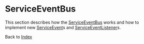 # ServiceEventBus

This section describes how the [ServiceEventBus](../src/main/java/org/n52/iceland/event/ServiceEventBus.java) works and how to implement new [ServiceEvent](../src/main/java/org/n52/iceland/event/ServiceEvent.java)s and [ServiceEventListener](../src/main/java/org/n52/iceland/event/ServiceEventListener.java)s.

Back to [Index](Index.md)